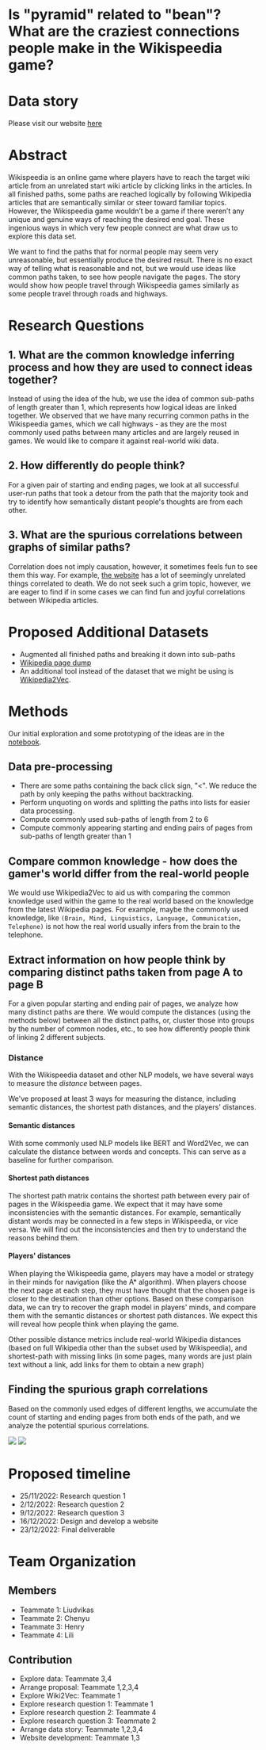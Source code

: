 # Is "pyramid" related to "bean"? What are the craziest connections people make in the Wikispeedia game?

# Data story
Please visit our website [here](https://epfl-ada.github.io/ada-2022-project-hltw/)

# Abstract

Wikispeedia is an online game where players have to reach the target wiki article from an unrelated start wiki article by clicking links in the articles. In all finished paths, some paths are reached logically by following Wikipedia articles that are semantically similar or steer toward familiar topics. However, the Wikispeedia game wouldn’t be a game if there weren’t any unique and genuine ways of reaching the desired end goal. These ingenious ways in which very few people connect are what draw us to explore this data set. 

We want to find the paths that for normal people may seem very unreasonable, but essentially produce the desired result. There is no exact way of telling what is reasonable and not, but we would use ideas like common paths taken, to see how people navigate the pages. The story would show how people travel through Wikispeedia games similarly as some people travel through roads and highways.

# Research Questions

## 1. What are the common knowledge inferring process and how they are used to connect ideas together?

Instead of using the idea of the hub, we use the idea of common sub-paths of length greater than 1, which represents how logical ideas are linked together. We observed that we have many recurring common paths in the Wikispeedia games, which we call highways - as they are the most commonly used paths between many articles and are largely reused in games. We would like to compare it against real-world wiki data. 

## 2. How differently do people think?

For a given pair of starting and ending pages, we look at all successful user-run paths that took a detour from the path that the majority took and try to identify how semantically distant people's thoughts are from each other. 

## 3. What are the spurious correlations between graphs of similar paths?

Correlation does not imply causation, however, it sometimes feels fun to see them this way. For example, [the website](https://www.tylervigen.com/spurious-correlations) has a lot of seemingly unrelated things correlated to death. We do not seek such a grim topic, however, we are eager to find if in some cases we can find fun and joyful correlations between Wikipedia articles.

# Proposed Additional Datasets

- Augmented all finished paths and breaking it down into sub-paths
- [Wikipedia page dump](https://dumps.wikimedia.org/)
- An additional tool instead of the dataset that we might be using is [Wikipedia2Vec](https://wikipedia2vec.github.io/wikipedia2vec/). 

# Methods

Our initial exploration and some prototyping of the ideas are in the [notebook](https://github.com/epfl-ada/ada-2022-project-hltw/blob/main/P2.ipynb).

## Data pre-processing 

- There are some paths containing the back click sign, "<". We reduce the path by only keeping the paths without backtracking. 
- Perform unquoting on words and splitting the paths into lists for easier data processing.
- Compute commonly used sub-paths of length from 2 to 6
- Compute commonly appearing starting and ending pairs of pages from sub-paths of length greater than 1

## Compare common knowledge - how does the gamer's world differ from the real-world people

We would use Wikipedia2Vec to aid us with comparing the common knowledge used within the game to the real world based on the knowledge from the latest Wikipedia pages. For example, maybe the commonly used knowledge, like `(Brain, Mind, Linguistics, Language, Communication, Telephone)` is not how the real world usually infers from the brain to the telephone. 

## Extract information on how people think by comparing distinct paths taken from page A to page B

For a given popular starting and ending pair of pages, we analyze how many distinct paths are there. We would compute the distances (using the methods below) between all the distinct paths, or, cluster those into groups by the number of common nodes, etc., to see how differently people think of linking 2 different subjects.

### Distance

With the Wikispeedia dataset and other NLP models, we have several ways to measure the *distance* between pages.

We've proposed at least 3 ways for measuring the distance, including semantic distances, the shortest path distances, and the players' distances.

#### Semantic distances

With some commonly used NLP models like BERT and Word2Vec, we can calculate the distance between words and concepts. This can serve as a baseline for further comparison.

#### Shortest path distances

The shortest path matrix contains the shortest path between every pair of pages in the Wikispeedia game. We expect that it may have some inconsistencies with the semantic distances. For example, semantically distant words may be connected in a few steps in Wikispeedia, or vice versa. We will find out the inconsistencies and then try to understand the reasons behind them.

#### Players' distances

When playing the Wikispeedia game, players may have a model or strategy in their minds for navigation (like the A* algorithm). When players choose the next page at each step, they must have thought that the chosen page is closer to the destination than other options. Based on these comparison data, we can try to recover the graph model in players' minds, and compare them with the semantic distances or shortest path distances. We expect this will reveal how people think when playing the game.

Other possible distance metrics include real-world Wikipedia distances (based on full Wikipedia other than the subset used by Wikispeedia), and shortest-path with missing links (in some pages, many words are just plain text without a link, add links for them to obtain a new graph)

## Finding the spurious graph correlations

Based on the commonly used edges of different lengths, we accumulate the count of starting and ending pages from both ends of the path, and we analyze the potential spurious correlations. 

![](https://i.imgur.com/uhXLoUz.png)
![](https://i.imgur.com/d0o3MCZ.png)

# Proposed timeline

* 25/11/2022: Research question 1
* 2/12/2022: Research question 2
* 9/12/2022: Research question 3
* 16/12/2022: Design and develop a website
* 23/12/2022: Final deliverable

# Team Organization

## Members

* Teammate 1: Liudvikas 
* Teammate 2: Chenyu
* Teammate 3: Henry
* Teammate 4: Lili

## Contribution

* Explore data: Teammate 3,4
* Arrange proposal: Teammate 1,2,3,4
* Explore Wiki2Vec: Teammate 1
* Explore research question 1: Teammate 1
* Explore research question 2: Teammate 4
* Explore research question 3: Teammate 2
* Arrange data story: Teammate 1,2,3,4
* Website development: Teammate 1,3

